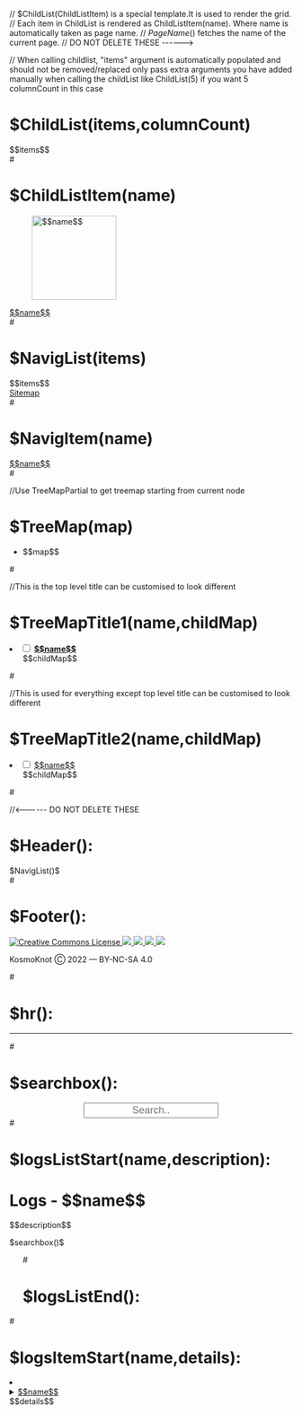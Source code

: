 // $ChildList(ChildListItem) is a special template.It is used to render the grid.
// Each item in ChildList is rendered as ChildListItem(name). Where name is automatically taken as page name.
// $PageName()$ fetches the name of the current page.
// DO NOT DELETE THESE ------>

// When calling childlist, "items" argument is automatically populated and should not be removed/replaced only pass extra arguments you have added manually when calling the childList like ChildList(5) if you want 5 columnCount in this case
# $ChildList(items,columnCount)
<div class="childlist" style="grid-template-columns: repeat($$columnCount$$,auto);">
$$items$$
</div>
#

# $ChildListItem(name)
<div><a href="$$name$$.html"><figure><img style="width:150px;" alt="$$name$$" onmouseover="onHover();" onmouseleave="onOut()" src="/links/images/$$name$$.png"></figure>$$name$$<caption></caption></a>
</div>
#

# $NavigList(items)
<div class="NavigList">$$items$$
<div class="NavigItem"><a href="Sitemap.html">Sitemap</a></div>
</div>
#

# $NavigItem(name)
<div class="NavigItem"><a href="$$name$$.html">$$name$$</a></div>
#

//Use TreeMapPartial to get treemap starting from current node
# $TreeMap(map)
<ul class="tree">
<li>
$$map$$
</li>
</ul>
#

//This is the top level title can be customised to look different
# $TreeMapTitle1(name,childMap)
<li>
<input type="checkbox" id="$$name$$" />
<label class="tree_label" for="$$name$$"><a style="font-weight: bold;" href="$$name$$.html">$$name$$</a></label>
<ul>
$$childMap$$
</ul>
</li>
#

//This is used for everything except top level title can be customised to look different
# $TreeMapTitle2(name,childMap)
<li>
<input type="checkbox" id="$$name$$" />
<label class="tree_label" for="$$name$$"><a href="$$name$$.html">$$name$$</a></label>
<ul>
$$childMap$$
</ul>
</li>
#

//<------ DO NOT DELETE THESE

# $Header():
<!DOCTYPE html>
<html>
<head>
    <meta charset="UTF-8">
    <meta name="description" content="Digital garden of kosmoknot">
    <meta name="viewport" content="width=device-width, initial-scale=1.0, maximum-scale=1">
    <title>kosmoknot - $PageName()$ </title>
    <link rel="icon" href="/links/images/icon.png" type="image/icon type">
    <link href="/links/style.css" rel="stylesheet" type="text/css" media="all">
    <script src="/links/script.js"></script>
</head>
<body>
$NavigList()$
<div class="bodyContainer">
#

# $Footer():
</div>
</body>
<footer>
    <div class="footerContainer">
        <div class="footer">
            <a rel="license" href="http://creativecommons.org/licenses/by-nc-sa/4.0/">
                <img id="cc" alt="Creative Commons License" src="/links/images/creative_commons_min.webp" />
            </a>
            <a rel="meengi" href="https://github.com/kosmoknot/meengi">
                <img id="meengi" src="/links/images/meengi_light.png" />
            </a>
            <a rel="github" href="https://github.com/kosmoknot">
                <img id="git" src="/links//images/github.webp" />
            </a>
            <a rel="neocities" href="https://neocities.org/site/kosmoknot">
                <img id="neo" src="/links/images/neocities.webp" />
            </a>
                <a rel="mastodon" href="https://mas.to/@kosmoknot">
                <img id="masto" src="/links/images/mastadon.png" />
            </a>
        </div>
        <div class="footer_text">
            <p>KosmoKnot Ⓒ 2022 — BY-NC-SA 4.0</p>
        </div>
    </div>
</footer>

</html>
#

# $hr():
<div class="hrcls">
<hr>
</div>
#

# $searchbox():
<div style="text-align: center;">
<input id="searchBox" placeholder="Search.." style="text-align: center; font-size: 18px;" oninput="log_search()">
</div>
#

# $logsListStart(name,description):
<h1>Logs - $$name$$</h1>
<div class="description">
$$description$$
<p id="logsCount"></p>
</div>
$searchbox()$
<div class="logs">
<ol id="logsList">
#

# $logsListEnd():
</ol>
</div>
<script>
showLogCount()
</script>
#

# $logsItemStart(name,details):
<li>
<details>
<summary>
<ins>$$name$$</ins>
<br>$$details$$
</summary>
<p>
#

# $logsBooksItemStart(name,author,language,published,readDate,rating)
<li>
<details>
<summary>
<ins>$$name$$</ins>
<br>$$author$$
<br>$$language$$
<br>First Published: $$published$$
<br>Read Date: $$readDate$$
<br>$$rating$$/10
</summary>
<p>
#

# $logsMoviesItemStart(name,director,language,released,watchDate,rating)
<li>
<details>
<summary>
<ins>$$name$$</ins>
<br>Director: $$director$$
<br>$$language$$
<br>Released: $$released$$
<br>Watch date: $$watchDate$$
<br>$$rating$$/10
</summary>
<p>
#

# $logsItemEnd():
</p>
</details>
</li>
#

# $link(name,href):
<a href="$$href$$">$$name$$</a>
#

# $description(content):
<div class="description">
$$content$$
</div>
#

# $TitleDate(date):
<h1>$PageName()$</h1>
Date: <time>$$date$$</time><br>
#

# $ArticleStart():
<div class ="article"><p>
#

# $ArticleEnd():
</p></div>
#

# $TitleWithPic():
<img style="width:160px;display: block;margin-left: auto; margin-right: auto;" alt="$PageName()$" onmouseover="onHover();" onmouseleave="onOut()" src="/links/images/$PageName()$.png">
<br>
<h1>$PageName()$</h1>
#

# $Title():
<h1>$PageName()$</h1>
<br>
#
